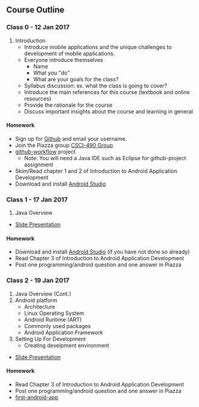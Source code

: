 ## Course Outline

### Class 0 - 12 Jan 2017

1. Introduction
    * Introduce mobile applications and the unique challenges to development of mobile applications.
    * Everyone introduce themselves
        * Name
        * What you "do"
        * What are your goals for the class?
   * Syllabus discussion: ex. what the class is going to cover?
   * Introduce the main references for this course (textbook and online resources)
   * Provide the rationale for the course
   * Discuss important insights about the course and learning in general

#### Homework

* Sign up for [Github](https://github.com) and email your username.
* Join the Piazza group [CSCI-490 Group](piazza.com/cofc/spring2017/csci490)
* [github-workflow](https://classroom.github.com/assignment-invitations/53d0f6dbc38130b7b3bf033618d3057d) project
   * Note: You will need a Java IDE such as Eclipse for github-project assignment
* Skim/Read chapter 1 and 2 of Introduction to Android Application Development
* Download and install [Android Studio](https://developer.android.com/studio/index.html)


### Class 1 - 17 Jan 2017

1. Java Overview
* [Slide Presentation](https://docs.google.com/presentation/d/1OzJWPZaCS3Mugrj9mWqDz2k5C0vxi2xcRftrGBvdfho/edit?usp=sharing)


#### Homework

* Download and install [Android Studio](https://developer.android.com/studio/index.html) (if you have not done so already)
* Read Chapter 3 of Introduction to Android Application Development
* Post one programming/android question and one answer in Piazza

### Class 2 - 19 Jan 2017

1. Java Overview (Cont.)
2. Android platform
   * Architecture
   * Linux Operating System
   * Android Runtime (ART)
   * Commonly used packages
   * Android Application Framework
3. Setting Up For Development
   * Creating develpment environment
* [Slide Presentation](https://docs.google.com/presentation/d/1OzJWPZaCS3Mugrj9mWqDz2k5C0vxi2xcRftrGBvdfho/edit?usp=sharing)

#### Homework

* Read Chapter 3 of Introduction to Android Application Development
* Post one programming/android question and one answer in Piazza
* [first-android-app]()

